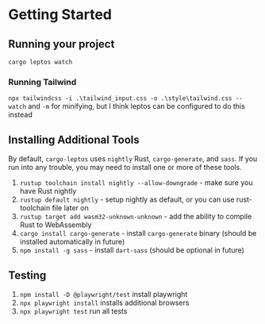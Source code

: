 # Getting Started
## Running your project

`cargo leptos watch`

### Running Tailwind

`npx tailwindcss -i .\tailwind_input.css -o .\style\tailwind.css --watch` and `-m` for minifying, but I think leptos can be configured to do this instead  

## Installing Additional Tools

By default, `cargo-leptos` uses `nightly` Rust, `cargo-generate`, and `sass`. If you run into any trouble, you may need to install one or more of these tools.

1. `rustup toolchain install nightly --allow-downgrade` - make sure you have Rust nightly
2. `rustup default nightly` - setup nightly as default, or you can use rust-toolchain file later on
3. `rustup target add wasm32-unknown-unknown` - add the ability to compile Rust to WebAssembly
4. `cargo install cargo-generate` - install `cargo-generate` binary (should be installed automatically in future)
5. `npm install -g sass` - install `dart-sass` (should be optional in future)

## Testing

1. `npm install -D @playwright/test` install playwright
2. `npx playwright install` installs additional browsers
3. `npx playwright test` run all tests